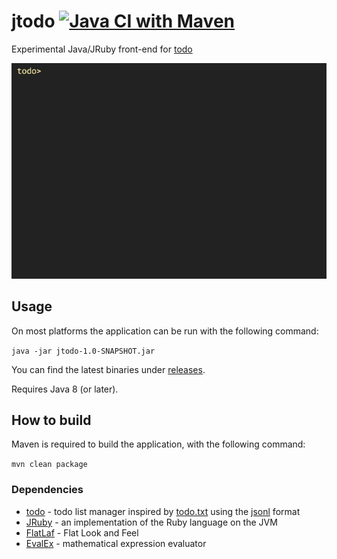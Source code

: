# jtodo [![Java CI with Maven](https://github.com/gaborbata/jtodo/workflows/Java%20CI%20with%20Maven/badge.svg)](https://github.com/gaborbata/jtodo/actions/workflows/maven.yml)

Experimental Java/JRuby front-end for [todo](https://github.com/gaborbata/todo)

![todo](https://raw.githubusercontent.com/gaborbata/todo/master/todo.gif)

## Usage

On most platforms the application can be run with the following command:

`java -jar jtodo-1.0-SNAPSHOT.jar`

You can find the latest binaries under [releases](https://github.com/gaborbata/jtodo/releases).

Requires Java 8 (or later).

## How to build

Maven is required to build the application, with the following command:

`mvn clean package`

### Dependencies

* [todo](https://github.com/gaborbata/todo) - todo list manager inspired by [todo.txt](http://todotxt.org) using the [jsonl](http://jsonlines.org) format
* [JRuby](https://github.com/jruby/jruby) - an implementation of the Ruby language on the JVM
* [FlatLaf](https://github.com/JFormDesigner/FlatLaf) - Flat Look and Feel
* [EvalEx](https://github.com/uklimaschewski/EvalEx) - mathematical expression evaluator
